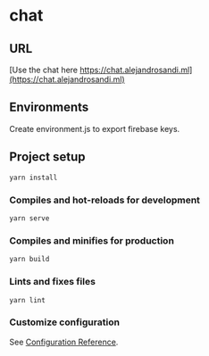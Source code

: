 # chat

## URL
[Use the chat here https://chat.alejandrosandi.ml](https://chat.alejandrosandi.ml)

## Environments

Create environment.js to export firebase keys.


## Project setup
```
yarn install
```

### Compiles and hot-reloads for development
```
yarn serve
```

### Compiles and minifies for production
```
yarn build
```

### Lints and fixes files
```
yarn lint
```

### Customize configuration
See [Configuration Reference](https://cli.vuejs.org/config/).
